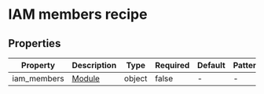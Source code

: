 # IAM members recipe

<!-- These files are auto generated -->

## Properties

| Property | Description | Type | Required | Default | Pattern |
| -------- | ----------- | ---- | -------- | ------- | ------- |
| iam_members | [Module](https://github.com/terraform-google-modules/terraform-google-iam) | object | false | - | - |
